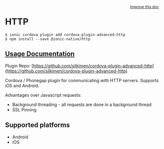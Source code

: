 <a style="float:right;font-size:12px;" href="http://github.com/ionic-team/ionic-native/edit/master/src/@ionic-native/plugins/http/index.ts#L20">
  Improve this doc
</a>

# HTTP

```
$ ionic cordova plugin add cordova-plugin-advanced-http
$ npm install --save @ionic-native/http
```

## [Usage Documentation](https://ionicframework.com/docs/native/http/)

Plugin Repo: [https://github.com/silkimen/cordova-plugin-advanced-http](https://github.com/silkimen/cordova-plugin-advanced-http)

Cordova / Phonegap plugin for communicating with HTTP servers. Supports iOS and Android.

Advantages over Javascript requests:
- Background threading - all requests are done in a background thread
- SSL Pinning

## Supported platforms
- Android
- iOS



